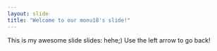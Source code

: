 ```yaml
---
layout: slide
title: "Welcome to our monu18's slide!"
---
```

This is my awesome slide slides: hehe;)
Use the left arrow to go back!
